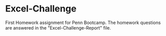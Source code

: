 # Excel-Challenge
First Homework assignment for Penn Bootcamp. The homework questions are answered in the "Excel-Challenge-Report" file.
